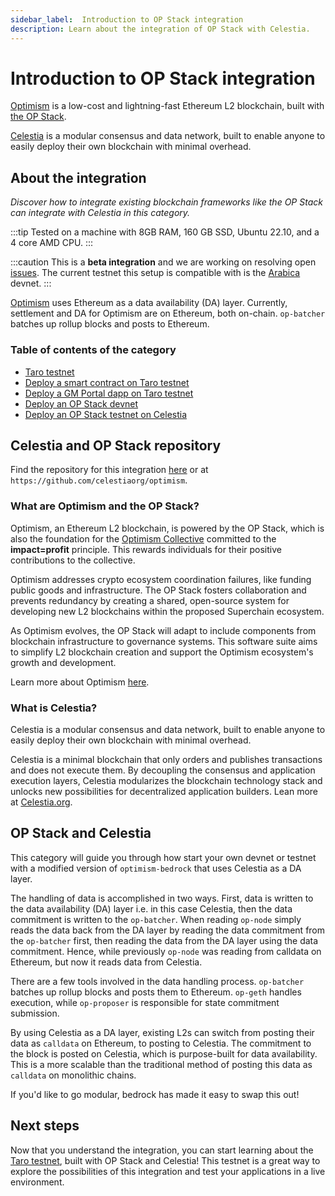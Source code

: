 ```yaml
---
sidebar_label:  Introduction to OP Stack integration
description: Learn about the integration of OP Stack with Celestia.
---
```


# Introduction to OP Stack integration

[Optimism](https://optimism.io) is a low-cost and lightning-fast Ethereum
L2 blockchain, built with [the OP Stack](https://stack.optimism.io/).

[Celestia](https://celestia.org) is a modular consensus and data network,
built to enable anyone to easily deploy their own blockchain with
minimal overhead.

## About the integration

*Discover how to integrate existing blockchain frameworks
like the OP Stack
can integrate with Celestia in this category.*

:::tip
Tested on a machine with 8GB RAM, 160 GB SSD,
Ubuntu 22.10, and a 4 core AMD CPU.
:::

:::caution
This is a **beta integration** and we are working on resolving open
[issues](https://github.com/celestiaorg/optimism/issues).
The current testnet this setup is compatible with is the
[Arabica](../../nodes/arabica) devnet.
:::

[Optimism](https://www.optimism.io/) uses Ethereum as
a data availability (DA) layer. Currently, settlement and DA for
Optimism are on Ethereum, both on-chain. `op-batcher` batches up
rollup blocks and posts to Ethereum.

### Table of contents of the category

* [Taro testnet](../taro-testnet)
* [Deploy a smart contract on Taro testnet](../deploy-on-taro)
* [Deploy a GM Portal dapp on Taro testnet](../gm-portal-taro)
* [Deploy an OP Stack devnet](../optimism-devnet)
* [Deploy an OP Stack testnet on Celestia](../optimism)

## Celestia and OP Stack repository

Find the repository for this integration
[here](https://github.com/celestiaorg/optimism/) or at
`https://github.com/celestiaorg/optimism`.

### What are Optimism and the OP Stack?

Optimism, an Ethereum L2 blockchain, is powered by the OP Stack,
which is also the foundation for the
[Optimism Collective](https://app.optimism.io/announcement) committed
to the **impact=profit** principle. This rewards individuals for their
positive contributions to the collective.

Optimism addresses crypto ecosystem coordination failures, like funding public
goods and infrastructure. The OP Stack fosters collaboration and prevents
redundancy by creating a shared, open-source system for developing new L2
blockchains within the proposed Superchain ecosystem.

As Optimism evolves, the OP Stack will adapt to include components from
blockchain infrastructure to governance systems. This software suite aims
to simplify L2 blockchain creation and support the Optimism ecosystem's
growth and development.

Learn more about Optimism [here](https://www.optimism.io/).

### What is Celestia?

Celestia is a modular consensus and data network, built to enable anyone to
easily deploy their own blockchain with minimal overhead.

Celestia is a minimal blockchain that only orders and publishes transactions
and does not execute them. By decoupling the consensus and application
execution layers, Celestia modularizes the blockchain technology stack
and unlocks new possibilities for decentralized application builders.
Lean more at [Celestia.org](https://celestia.org).

## OP Stack and Celestia

This category will guide you through how start your own devnet or testnet
with a modified version of `optimism-bedrock` that uses Celestia as a
DA layer.

The handling of data is accomplished in two ways. First, data is written
to the data availability (DA) layer i.e. in this case Celestia, then the
data commitment is written to the `op-batcher`. When reading `op-node`
simply reads the data back from the DA layer by reading the
data commitment from the `op-batcher` first, then reading the
data from the DA layer using the data commitment. Hence, while
previously `op-node` was reading from calldata on Ethereum,
but now it reads data from Celestia.

There are a few tools involved in the data handling process. `op-batcher`
batches up rollup blocks and posts them to Ethereum. `op-geth` handles
execution, while `op-proposer` is responsible for state commitment
submission.

By using Celestia as a DA layer, existing L2s can switch from posting
their data as `calldata` on Ethereum, to posting to Celestia.
The commitment to the block is posted on Celestia, which is
purpose-built for data availability. This is a more scalable than
the traditional method of posting this data as `calldata` on monolithic chains.

If you'd like to go modular, bedrock has
made it easy to swap this out!

## Next steps

Now that you understand the integration, you can start learning about the
[Taro testnet](../taro-testnet), built with OP Stack and Celestia! This
testnet is a great way to explore the possibilities of this integration
and test your applications in a live environment.
